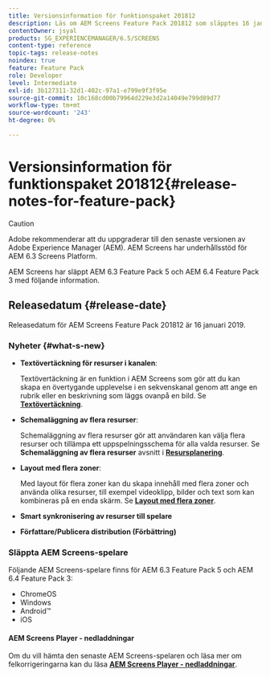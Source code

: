 ```yaml
---
title: Versionsinformation för funktionspaket 201812
description: Läs om AEM Screens Feature Pack 201812 som släpptes 16 januari 2019.
contentOwner: jsyal
products: SG_EXPERIENCEMANAGER/6.5/SCREENS
content-type: reference
topic-tags: release-notes
noindex: true
feature: Feature Pack
role: Developer
level: Intermediate
exl-id: 3b127311-32d1-402c-97a1-e799e9f3f95e
source-git-commit: 10c168cd00b79964d229e3d2a14049e799d89d77
workflow-type: tm+mt
source-wordcount: '243'
ht-degree: 0%

---
```


# Versionsinformation för funktionspaket 201812{#release-notes-for-feature-pack}

>[!CAUTION]
>
>Adobe rekommenderar att du uppgraderar till den senaste versionen av Adobe Experience Manager (AEM). AEM Screens har underhållsstöd för AEM 6.3 Screens Platform.

AEM Screens har släppt AEM 6.3 Feature Pack 5 och AEM 6.4 Feature Pack 3 med följande information.

## Releasedatum {#release-date}

Releasedatum för AEM Screens Feature Pack 201812 är 16 januari 2019.

### Nyheter {#what-s-new}

* **Textövertäckning för resurser i kanalen**:

  Textövertäckning är en funktion i AEM Screens som gör att du kan skapa en övertygande upplevelse i en sekvenskanal genom att ange en rubrik eller en beskrivning som läggs ovanpå en bild. Se [**Textövertäckning**](text-overlay.md).

* **Schemaläggning av flera resurser**:

  Schemaläggning av flera resurser gör att användaren kan välja flera resurser och tillämpa ett uppspelningsschema för alla valda resurser. Se **Schemaläggning av flera resurser** avsnitt i **[Resursplanering](asset-level-scheduling.md)**.

* **Layout med flera zoner**:

  Med layout för flera zoner kan du skapa innehåll med flera zoner och använda olika resurser, till exempel videoklipp, bilder och text som kan kombineras på en enda skärm. Se **[Layout med flera zoner](multi-zone-layout-aem-screens.md)**.

* **Smart synkronisering av resurser till spelare**
* **Författare/Publicera distribution (Förbättring)**

### Släppta AEM Screens-spelare

Följande AEM Screens-spelare finns för AEM 6.3 Feature Pack 5 och AEM 6.4 Feature Pack 3:

* ChromeOS
* Windows
* Android™
* iOS

#### AEM Screens Player - nedladdningar

Om du vill hämta den senaste AEM Screens-spelaren och läsa mer om felkorrigeringarna kan du läsa [**AEM Screens Player - nedladdningar**](https://download.macromedia.com/screens/).
